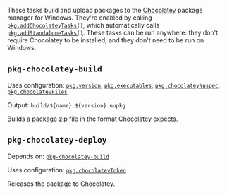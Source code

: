 These tasks build and upload packages to the [Chocolatey][] package manager for
Windows. They're enabled by calling [`pkg.addChocolateyTasks()`][], which
automatically calls [`pkg.addStandaloneTasks()`][]. These tasks can be run
anywhere: they don't require Chocolatey to be installed, and they don't need to
be run on Windows.

[Chocolatey]: https://chocolatey.org
[`pkg.addChocolateyTasks()`]: https://pub.dev/documentation/cli_pkg/latest/cli_pkg/addChocolateyTasks.html
[`pkg.addStandaloneTasks()`]: https://pub.dev/documentation/cli_pkg/latest/cli_pkg/addStandaloneTasks.html

## `pkg-chocolatey-build`

Uses configuration: [`pkg.version`][], [`pkg.executables`][],
[`pkg.chocolateyNuspec`][], [`pkg.chocolateyFiles`][]

[`pkg.version`]: https://pub.dev/documentation/cli_pkg/latest/cli_pkg/version.html
[`pkg.executables`]: https://pub.dev/documentation/cli_pkg/latest/cli_pkg/executables.html
[`pkg.chocolateyNuspec`]: https://pub.dev/documentation/cli_pkg/latest/cli_pkg/chocolateyNuspec.html
[`pkg.chocolateyFiles`]: https://pub.dev/documentation/cli_pkg/latest/cli_pkg/chocolateyFiles.html

Output: `build/${name}.${version}.nupkg`

Builds a package zip file in the format Chocolatey expects.

## `pkg-chocolatey-deploy`

Depends on: [`pkg-chocolatey-build`][]

[`pkg-chocolatey-build`]: standalone.md#pkg-chocolatey-build

Uses configuration: [`pkg.chocolateyToken`][]

[`pkg.chocolateyToken`]: https://pub.dev/documentation/cli_pkg/latest/cli_pkg/chocolateyToken.html

Releases the package to Chocolatey.
